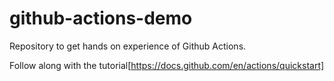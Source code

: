 # github-actions-demo
Repository to get hands on experience of Github Actions.

Follow along with the tutorial[https://docs.github.com/en/actions/quickstart]
